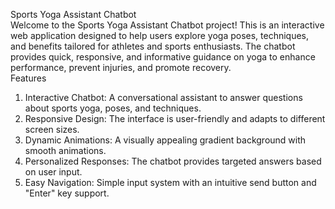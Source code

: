 Sports Yoga Assistant Chatbot<br>
Welcome to the Sports Yoga Assistant Chatbot project! This is an interactive web application designed to help users explore yoga poses, techniques, and benefits tailored for athletes and sports enthusiasts. The chatbot provides quick, responsive, and informative guidance on yoga to enhance performance, prevent injuries, and promote recovery.
<br>
Features<br>
1. Interactive Chatbot: A conversational assistant to answer questions about sports yoga, poses, and techniques.<br>
2. Responsive Design: The interface is user-friendly and adapts to different screen sizes.<br>
3. Dynamic Animations: A visually appealing gradient background with smooth animations.<br>
4. Personalized Responses: The chatbot provides targeted answers based on user input.<br>
5. Easy Navigation: Simple input system with an intuitive send button and "Enter" key support.<br>
